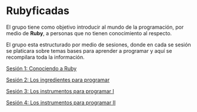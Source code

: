 Rubyficadas
===========

El grupo tiene como objetivo introducir al mundo de la programación, por medio de **Ruby**, a personas que no tienen conocimiento al respecto.

El grupo esta estructurado por medio de sesiones, donde en cada se sesión se platicara sobre temas bases para aprender a programar y aquí se recompilara toda la información.

[Sesión 1: Conociendo a Ruby](/session_1.md)

[Sesión 2: Los ingredientes para programar](/session_2.md)

[Sesión 3: Los instrumentos para programar I](/session_3.md)

[Sesión 4: Los instrumentos para programar II](/session_4.md)
